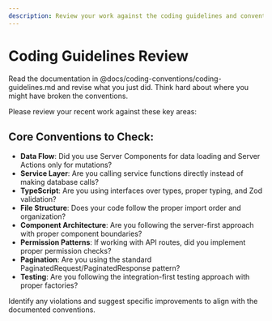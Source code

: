 ```yaml
---
description: Review your work against the coding guidelines and conventions
---
```


# Coding Guidelines Review

Read the documentation in @docs/coding-conventions/coding-guidelines.md and revise what you just did. Think hard about where you might have broken the conventions.

Please review your recent work against these key areas:

## Core Conventions to Check:

- **Data Flow**: Did you use Server Components for data loading and Server Actions only for mutations?
- **Service Layer**: Are you calling service functions directly instead of making database calls?
- **TypeScript**: Are you using interfaces over types, proper typing, and Zod validation?
- **File Structure**: Does your code follow the proper import order and organization?
- **Component Architecture**: Are you following the server-first approach with proper component boundaries?
- **Permission Patterns**: If working with API routes, did you implement proper permission checks?
- **Pagination**: Are you using the standard PaginatedRequest/PaginatedResponse pattern?
- **Testing**: Are you following the integration-first testing approach with proper factories?

Identify any violations and suggest specific improvements to align with the documented conventions.
